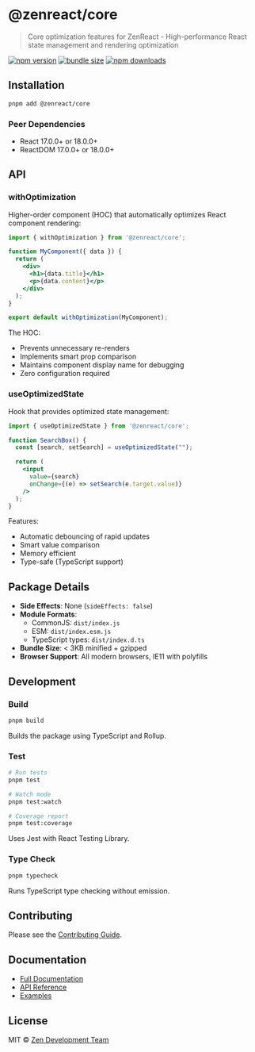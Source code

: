 # @zenreact/core

> Core optimization features for ZenReact - High-performance React state management and rendering optimization

[![npm version](https://img.shields.io/npm/v/@zenreact/core.svg)](https://www.npmjs.com/package/@zenreact/core)
[![bundle size](https://img.shields.io/bundlephobia/minzip/@zenreact/core.svg)](https://bundlephobia.com/package/@zenreact/core)
[![npm downloads](https://img.shields.io/npm/dm/@zenreact/core.svg)](https://www.npmjs.com/package/@zenreact/core)

## Installation

```bash
pnpm add @zenreact/core
```

### Peer Dependencies

- React 17.0.0+ or 18.0.0+
- ReactDOM 17.0.0+ or 18.0.0+

## API

### withOptimization

Higher-order component (HOC) that automatically optimizes React component rendering:

```jsx
import { withOptimization } from '@zenreact/core';

function MyComponent({ data }) {
  return (
    <div>
      <h1>{data.title}</h1>
      <p>{data.content}</p>
    </div>
  );
}

export default withOptimization(MyComponent);
```

The HOC:
- Prevents unnecessary re-renders
- Implements smart prop comparison
- Maintains component display name for debugging
- Zero configuration required

### useOptimizedState

Hook that provides optimized state management:

```jsx
import { useOptimizedState } from '@zenreact/core';

function SearchBox() {
  const [search, setSearch] = useOptimizedState("");

  return (
    <input 
      value={search} 
      onChange={(e) => setSearch(e.target.value)} 
    />
  );
}
```

Features:
- Automatic debouncing of rapid updates
- Smart value comparison
- Memory efficient
- Type-safe (TypeScript support)

## Package Details

- **Side Effects**: None (`sideEffects: false`)
- **Module Formats**: 
  - CommonJS: `dist/index.js`
  - ESM: `dist/index.esm.js`
  - TypeScript types: `dist/index.d.ts`
- **Bundle Size**: < 3KB minified + gzipped
- **Browser Support**: All modern browsers, IE11 with polyfills

## Development

### Build

```bash
pnpm build
```

Builds the package using TypeScript and Rollup.

### Test

```bash
# Run tests
pnpm test

# Watch mode
pnpm test:watch

# Coverage report
pnpm test:coverage
```

Uses Jest with React Testing Library.

### Type Check

```bash
pnpm typecheck
```

Runs TypeScript type checking without emission.

## Contributing

Please see the [Contributing Guide](../../CONTRIBUTING.md).

## Documentation

- [Full Documentation](https://zenreact.dev)
- [API Reference](https://zenreact.dev/api/core)
- [Examples](https://zenreact.dev/examples)

## License

MIT © [Zen Development Team](https://zenreact.dev)